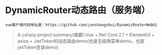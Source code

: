 # DynamicRouter动态路由（服务端）
`vue客户端代码地址是：https://github.com/junshangshui/DynamicRouterWebUi`
> A csharp project
summary(摘要):Vue +.Net Core 2.1 + ElementUI + axios + JwtToken的动态路由demo(也是无级限菜单demo，也是jwtToken登录demo)
